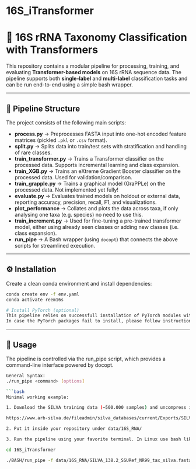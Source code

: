 # 16S_iTransformer

# 🧬 16S rRNA Taxonomy Classification with Transformers

This repository contains a modular pipeline for processing, training, and evaluating **Transformer-based models** on 16S rRNA sequence data. The pipeline supports both **single-label** and **multi-label** classification tasks and can be run end-to-end using a simple bash wrapper.  

---

## 📂 Pipeline Structure

The project consists of the following main scripts:

- **process.py** → Preprocesses FASTA input into one-hot encoded feature matrices (pickled `.pkl` or `.csv` format).  
- **split.py** → Splits data into train/test sets with stratification and handling of rare classes.  
- **train_transformer.py** → Trains a Transformer classifier on the processed data. Supports incremental learning and class expansion.
- **train_XGB.py** → Trains an eXtreme Gradient Booster classifier on the processed data. Used for validation/comparison.
- **train_grapple.py** → Trains a graphical model (GraPPLe) on the processed data. Not implemented yet fully!
- **evaluate.py** → Evaluates trained models on holdout or external data, reporting accuracy, precision, recall, F1, and visualizations.
- **plot_performance** → Collates and plots the data across taxa, if only analysing one taxa (e.g. species) no need to use this.
- **train_increment.py**  → Used for fine-tuning a pre-trained transformer model, either using already seen classes or adding new classes (i.e. class expansion).
- **run_pipe** → A Bash wrapper (using `docopt`) that connects the above scripts for streamlined execution.  

---

## ⚙️ Installation

Create a clean conda environment and install dependencies:  

```bash
conda create env -f env.yaml 
conda activate reem16s

# Install PyTorch (optional)
This pipeline relies on successfull installation of PyTorch modules with GPU support (together with the correct Nvidia CUDA version).
In case the PyTorch packages fail to install, please follow instructions from https://pytorch.org/get-started/locally/

```

---
## 🚀 Usage

The pipeline is controlled via the run_pipe script, which provides a command-line interface powered by docopt.

```bash
General Syntax:
./run_pipe <command> [options]

```bash
Minimal working example:

1. Download the SILVA training data (~500.000 samples) and uncompress it from:

https://www.arb-silva.de/fileadmin/silva_databases/current/Exports/SILVA_138.2_SSURef_NR99_tax_silva.fasta.gz

2. Put it inside your repository under data/16S_RNA/

3. Run the pipeline using your favorite terminal. In Linux use bash like this:

cd 16S_iTransformer

./BASH/run_pipe -f data/16S_RNA/SILVA_138.2_SSURef_NR99_tax_silva.fasta -n 5000 -l 100 -t 'itransformer'



